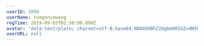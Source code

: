 ```yaml
---
userID: 2050
userName: tomgeniewang
regTime: 2019-09-05T02:58:00.000Z
avatar: 'data:text/plain; charset=utf-8;base64,NDA0IHBhZ2Ugbm90IGZvdW5kCg=='
userURL: null
---
```



